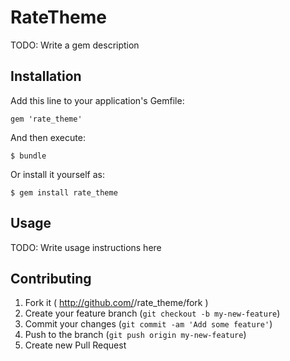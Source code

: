 # RateTheme

TODO: Write a gem description

## Installation

Add this line to your application's Gemfile:

    gem 'rate_theme'

And then execute:

    $ bundle

Or install it yourself as:

    $ gem install rate_theme

## Usage

TODO: Write usage instructions here

## Contributing

1. Fork it ( http://github.com/<my-github-username>/rate_theme/fork )
2. Create your feature branch (`git checkout -b my-new-feature`)
3. Commit your changes (`git commit -am 'Add some feature'`)
4. Push to the branch (`git push origin my-new-feature`)
5. Create new Pull Request
